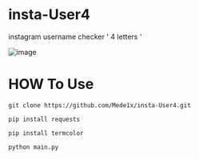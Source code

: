 # insta-User4
instagram username checker ' 4 letters '

![image](https://github.com/Mede1x/insta-User4/assets/112403755/8cba89e7-a462-4716-9e0d-1e80f04d6330)

# HOW To Use
```
git clone https://github.com/Mede1x/insta-User4.git
```
```
pip install requests
```
```
pip install termcolor
```
```
python main.py
```
